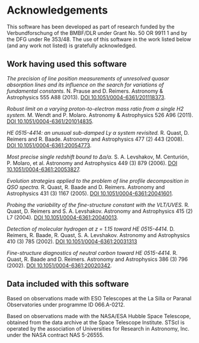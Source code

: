 # Acknowledgements

This software has been developed as part of research funded by the Verbundforschung of the BMBF/DLR under
Grant No. 50 OR 9911 1 and by the DFG under Re 353/48. The use of this software in the work listed below (and
any work not listed) is gratefully acknowledged.

## Work having used this software

*The precision of line position measurements of unresolved quasar absorption lines and its influence on the search for variations of fundamental constants.*
N. Prause and D. Reimers.
Astronomy & Astrophysics 555 A88 (2013).
[DOI 10.1051/0004-6361/201118373](http://doi.org/10.1051/0004-6361/201118373).

*Robust limit on a varying proton-to-electron mass ratio from a single H2 system.*
M. Wendt and P. Molaro.
Astronomy & Astrophysics 526 A96 (2011).
[DOI 10.1051/0004-6361/201014835](http://doi.org/10.1051/0004-6361/201014835).

*HE 0515-4414: an unusual sub-damped Ly α system revisited.*
R. Quast, D. Reimers and R. Baade.
Astronomy and Astrophysics 477 (2) 443 (2008).
[DOI 10.1051/0004-6361:20054773](http://doi.org/10.1051/0004-6361:20054773).

*Most precise single redshift bound to Δα/α.*
S. A. Levshakov, M. Centurión, P. Molaro, et al.
Astronomy and Astrophysics 449 (3) 879 (2006).
[DOI 10.1051/0004-6361:20053827](http://doi.org/10.1051/0004-6361:20053827).

*Evolution strategies applied to the problem of line profile decomposition in QSO spectra.*
R. Quast, R. Baade and D. Reimers.
Astronomy and Astrophysics 431 (3) 1167 (2005).
[DOI 10.1051/0004-6361:20041601](http://doi.org/10.1051/0004-6361:20041601).

*Probing the variability of the fine-structure constant with the VLT/UVES.*
R. Quast, D. Reimers and S. A. Levshakov.
Astronomy and Astrophysics 415 (2) L7 (2004).
[DOI 10.1051/0004-6361:20040013](http://doi.org/10.1051/0004-6361:20040013).

*Detection of molecular hydrogen at z = 1.15 toward HE 0515-4414.*
D. Reimers, R. Baade, R. Quast, S. A. Levshakov.
Astronomy and Astrophysics 410 (3) 785 (2002).
[DOI 10.1051/0004-6361:20031313](http://doi.org/10.1051/0004-6361:20031313)

*Fine-structure diagnostics of neutral carbon toward HE 0515-4414.*
R. Quast, R. Baade and D. Reimers.
Astronomy and Astrophysics 386 (3) 796 (2002).
[DOI 10.1051/0004-6361:20020342](http://doi.org/10.1051/0004-6361:20020342).

## Data included with this software

Based on observations made with ESO Telescopes at the La Silla or Paranal Observatories
under programme ID 066.A-0212.

Based on observations made with the NASA/ESA Hubble Space Telescope, obtained
from the data archive at the Space Telescope Institute. STScI is operated by
the association of Universities for Research in Astronomy, Inc. under the NASA
contract NAS 5-26555.
